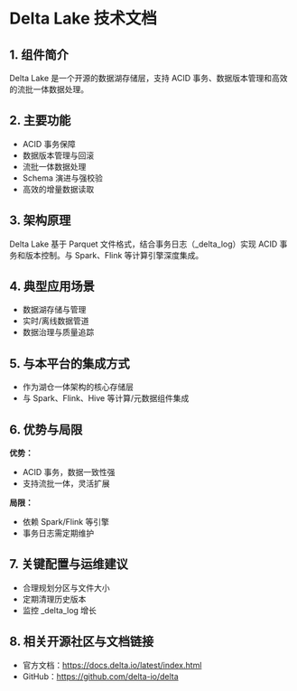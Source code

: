 # Delta Lake 技术文档

## 1. 组件简介
Delta Lake 是一个开源的数据湖存储层，支持 ACID 事务、数据版本管理和高效的流批一体数据处理。

## 2. 主要功能
- ACID 事务保障
- 数据版本管理与回滚
- 流批一体数据处理
- Schema 演进与强校验
- 高效的增量数据读取

## 3. 架构原理
Delta Lake 基于 Parquet 文件格式，结合事务日志（_delta_log）实现 ACID 事务和版本控制。与 Spark、Flink 等计算引擎深度集成。

## 4. 典型应用场景
- 数据湖存储与管理
- 实时/离线数据管道
- 数据治理与质量追踪

## 5. 与本平台的集成方式
- 作为湖仓一体架构的核心存储层
- 与 Spark、Flink、Hive 等计算/元数据组件集成

## 6. 优势与局限
**优势：**
- ACID 事务，数据一致性强
- 支持流批一体，灵活扩展

**局限：**
- 依赖 Spark/Flink 等引擎
- 事务日志需定期维护

## 7. 关键配置与运维建议
- 合理规划分区与文件大小
- 定期清理历史版本
- 监控 _delta_log 增长

## 8. 相关开源社区与文档链接
- 官方文档：https://docs.delta.io/latest/index.html
- GitHub：https://github.com/delta-io/delta 